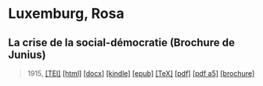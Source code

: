 # Luxemburg, Rosa
## La crise de la social-démocratie (Brochure de Junius)

> 1915,  <a title="Source XML/TEI" class="mime48 tei" href="https://hurlus.github.io/tei/luxemburg1915_socdem.xml">[TEI]</a>  <a title="HTML une page" class="mime48 html" href="https://hurlus.github.io/luxemburg1915_socdem/luxemburg1915_socdem.html">[html]</a>  <a title="Bureautique (LibreOffice, MS.Word)" class="mime48 docx" href="https://hurlus.github.io/luxemburg1915_socdem/luxemburg1915_socdem.docx">[docx]</a>  <a title="Amazon.kindle" class="mime48 mobi" href="https://hurlus.github.io/luxemburg1915_socdem/luxemburg1915_socdem.mobi">[kindle]</a>  <a title="EPUB, pour liseuses et téléphones" class="mime48 epub" href="https://hurlus.github.io/luxemburg1915_socdem/luxemburg1915_socdem.epub">[epub]</a>  <a title="LaTeX" class="mime48 tex" href="https://hurlus.github.io/luxemburg1915_socdem/luxemburg1915_socdem.tex">[TeX]</a>  <a title="PDF à imprimer, A4 2 colonnes" class="mime48 pdf" href="https://hurlus.github.io/luxemburg1915_socdem/luxemburg1915_socdem.pdf">[pdf]</a>  <a title="PDF à lire, A5 une colonne" class="mime48 a5" href="https://hurlus.github.io/luxemburg1915_socdem/luxemburg1915_socdem_a5.pdf">[pdf a5]</a>  <a title="Brochure à agrafer, pdf imposé pour imprimante recto/verso" class="mime48 brochure" href="https://hurlus.github.io/luxemburg1915_socdem/luxemburg1915_socdem_brochure.pdf">[brochure]</a> 
